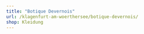```yaml
---
title: "Botique Devernois"
url: /klagenfurt-am-woerthersee/botique-devernois/
shop: Kleidung
---
```

